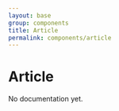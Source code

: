 ```yaml
---
layout: base
group: components
title: Article
permalink: components/article
---
```


# Article

<p class="hint hint--error">No documentation yet.</p>